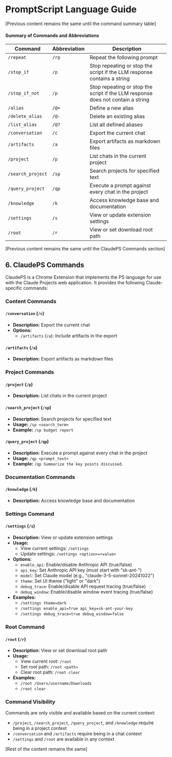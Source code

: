 # PromptScript Language Guide

[Previous content remains the same until the command summary table]

#### Summary of Commands and Abbreviations

| Command           | Abbreviation | Description                                                                     |
| ----------------- | ------------ | ------------------------------------------------------------------------------- |
| `/repeat`         | `/rp`        | Repeat the following prompt                                                     |
| `/stop_if`        | `/p`         | Stop repeating or stop the script if the LLM response contains a string         |
| `/stop_if_not`    | `/p`         | Stop repeating or stop the script if the LLM response does not contain a string |
| `/alias`          | `/@+`        | Define a new alias                                                              |
| `/delete_alias`   | `/@-`        | Delete an existing alias                                                        |
| `/list_alias`     | `/@?`        | List all defined aliases                                                        |
| `/conversation`   | `/c`         | Export the current chat                                                         |
| `/artifacts`      | `/a`         | Export artifacts as markdown files                                              |
| `/project`        | `/p`         | List chats in the current project                                               |
| `/search_project` | `/sp`        | Search projects for specified text                                              |
| `/query_project`  | `/qp`        | Execute a prompt against every chat in the project                              |
| `/knowledge`      | `/k`         | Access knowledge base and documentation                                         |
| `/settings`       | `/s`         | View or update extension settings                                               |
| `/root`           | `/r`         | View or set download root path                                                  |

[Previous content remains the same until the ClaudePS Commands section]

## 6. ClaudePS Commands

ClaudePS is a Chrome Extension that implements the PS language for use with the Claude Projects web application. It provides the following Claude-specific commands:

### Content Commands

#### `/conversation` (`/c`)

- **Description:** Export the current chat
- **Options:**
  - `/artifacts` (`/a`): Include artifacts in the export

#### `/artifacts` (`/a`)

- **Description:** Export artifacts as markdown files

### Project Commands

#### `/project` (`/p`)

- **Description:** List chats in the current project

#### `/search_project` (`/sp`)

- **Description:** Search projects for specified text
- **Usage:** `/sp <search_term>`
- **Example:** `/sp budget report`

#### `/query_project` (`/qp`)

- **Description:** Execute a prompt against every chat in the project
- **Usage:** `/qp <prompt_text>`
- **Example:** `/qp Summarize the key points discussed.`

### Documentation Commands

#### `/knowledge` (`/k`)

- **Description:** Access knowledge base and documentation

### Settings Command

#### `/settings` (`/s`)

- **Description:** View or update extension settings
- **Usage:**
  - View current settings: `/settings`
  - Update settings: `/settings <option>=<value>`
- **Options:**
  - `enable_api`: Enable/disable Anthropic API (true/false)
  - `api_key`: Set Anthropic API key (must start with "sk-ant-")
  - `model`: Set Claude model (e.g., "claude-3-5-sonnet-20241022")
  - `theme`: Set UI theme ("light" or "dark")
  - `debug_trace`: Enable/disable API request tracing (true/false)
  - `debug_window`: Enable/disable window event tracing (true/false)
- **Examples:**
  - `/settings theme=dark`
  - `/settings enable_api=true api_key=sk-ant-your-key`
  - `/settings debug_trace=true debug_window=false`

### Root Command

#### `/root` (`/r`)

- **Description:** View or set download root path
- **Usage:**
  - View current root: `/root`
  - Set root path: `/root <path>`
  - Clear root path: `/root clear`
- **Examples:**
  - `/root /Users/username/Downloads`
  - `/root clear`

### Command Visibility

Commands are only visible and available based on the current context:

- `/project`, `/search_project`, `/query_project`, and `/knowledge` require being in a project context
- `/conversation` and `/artifacts` require being in a chat context
- `/settings` and `/root` are available in any context

[Rest of the content remains the same]
